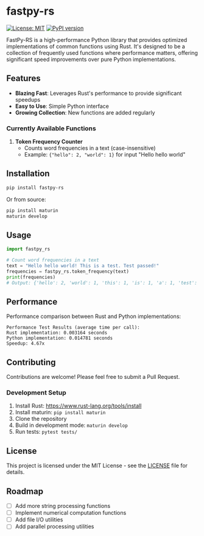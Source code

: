 # fastpy-rs

[![License: MIT](https://img.shields.io/badge/License-MIT-yellow.svg)](https://opensource.org/licenses/MIT)
[![PyPI version](https://badge.fury.io/py/fastpy-rs.svg)](https://badge.fury.io/py/fastpy-rs)

FastPy-RS is a high-performance Python library that provides optimized implementations of common functions using Rust. It's designed to be a collection of frequently used functions where performance matters, offering significant speed improvements over pure Python implementations.

## Features

- **Blazing Fast**: Leverages Rust's performance to provide significant speedups
- **Easy to Use**: Simple Python interface
- **Growing Collection**: New functions are added regularly

### Currently Available Functions

1. **Token Frequency Counter**
   - Counts word frequencies in a text (case-insensitive)
   - Example: `{"hello": 2, "world": 1}` for input "Hello hello world"

## Installation

```bash
pip install fastpy-rs
```

Or from source:

```bash
pip install maturin
maturin develop
```

## Usage

```python
import fastpy_rs

# Count word frequencies in a text
text = "Hello hello world! This is a test. Test passed!"
frequencies = fastpy_rs.token_frequency(text)
print(frequencies)
# Output: {'hello': 2, 'world': 1, 'this': 1, 'is': 1, 'a': 1, 'test': 2, 'passed': 1}
```

## Performance

Performance comparison between Rust and Python implementations:

```
Performance Test Results (average time per call):
Rust implementation: 0.003164 seconds
Python implementation: 0.014781 seconds
Speedup: 4.67x
```

## Contributing

Contributions are welcome! Please feel free to submit a Pull Request.

### Development Setup

1. Install Rust: https://www.rust-lang.org/tools/install
2. Install maturin: `pip install maturin`
3. Clone the repository
4. Build in development mode: `maturin develop`
5. Run tests: `pytest tests/`

## License

This project is licensed under the MIT License - see the [LICENSE](LICENSE) file for details.

## Roadmap

- [ ] Add more string processing functions
- [ ] Implement numerical computation functions
- [ ] Add file I/O utilities
- [ ] Add parallel processing utilities